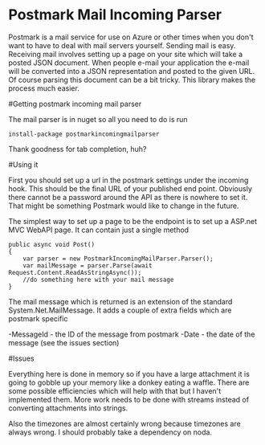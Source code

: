 Postmark Mail Incoming Parser
=============================

Postmark is a mail service for use on Azure or other times when you don't want to have to deal with mail servers yourself. Sending mail is easy. Receiving mail involves setting up a page on your site which will take a posted JSON document. When people e-mail your application the e-mail will be converted into a JSON representation and posted to the given URL. Of course parsing this document can be a bit tricky. This library makes the process much easier. 

#Getting postmark incoming mail parser

The mail parser is in nuget so all you need to do is run 

    install-package postmarkincomingmailparser

Thank goodness for tab completion, huh? 

#Using it

First you should set up a url in the postmark settings under the incoming hook. This should be the final URL of your published end point. Obviously there cannot be a password around the API as there is nowhere to set it. That might be something Postmark would like to change in the future. 

The simplest way to set up a page to be the endpoint is to set up a ASP.net MVC WebAPI page. It can contain just a single method

    public async void Post()
    {
        var parser = new PostmarkIncomingMailParser.Parser();
        var mailMessage = parser.Parse(await Request.Content.ReadAsStringAsync());
        //do something here with your mail message
    }

The mail message which is returned is an extension of the standard System.Net.MailMessage. It adds a couple of extra fields which are postmark specific

-MessageId - the ID of the message from postmark
-Date - the date of the message (see the issues section)

#Issues

Everything here is done in memory so if you have a large attachment it is going to gobble up your memory like a donkey eating a waffle. There are some possible efficiencies which will help with that but I haven't implemented them. More work needs to be done with streams instead of converting attachments into strings.

Also the timezones are almost certainly wrong because timezones are always wrong. I should probably take a dependency on noda.
